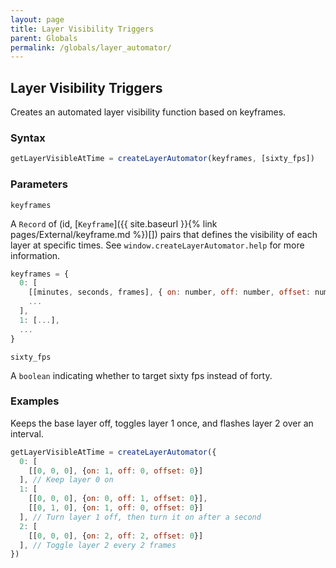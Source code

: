 ```yaml
---
layout: page
title: Layer Visibility Triggers
parent: Globals
permalink: /globals/layer_automator/
---
```


## Layer Visibility Triggers

Creates an automated layer visibility function based on keyframes.

### Syntax

```js
getLayerVisibleAtTime = createLayerAutomator(keyframes, [sixty_fps])
```

### Parameters

`keyframes`

A `Record` of (id, [`Keyframe`]({{ site.baseurl }}{% link pages/External/keyframe.md %})[]) pairs that defines the visibility of each layer at specific times. See `window.createLayerAutomator.help` for more information.

```js
keyframes = {
  0: [
    [[minutes, seconds, frames], { on: number, off: number, offset: number }],
    ...
  ],
  1: [...],
  ...
}
```
`sixty_fps`

A `boolean` indicating whether to target sixty fps instead of forty.

### Examples

Keeps the base layer off, toggles layer 1 once, and flashes layer 2 over an interval.

```js
getLayerVisibleAtTime = createLayerAutomator({
  0: [
    [[0, 0, 0], {on: 1, off: 0, offset: 0}]
  ], // Keep layer 0 on
  1: [
    [[0, 0, 0], {on: 0, off: 1, offset: 0}],
    [[0, 1, 0], {on: 1, off: 0, offset: 0}]
  ], // Turn layer 1 off, then turn it on after a second
  2: [
    [[0, 0, 0], {on: 2, off: 2, offset: 0}]
  ], // Toggle layer 2 every 2 frames
})
```

